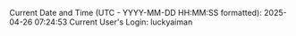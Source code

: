 Current Date and Time (UTC - YYYY-MM-DD HH:MM:SS formatted): 2025-04-26 07:24:53
Current User's Login: luckyaiman
